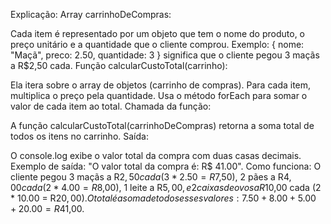 Explicação:
Array carrinhoDeCompras:

Cada item é representado por um objeto que tem o nome do produto, o preço unitário e a quantidade que o cliente comprou.
Exemplo: { nome: "Maçã", preco: 2.50, quantidade: 3 } significa que o cliente pegou 3 maçãs a R$2,50 cada.
Função calcularCustoTotal(carrinho):

Ela itera sobre o array de objetos (carrinho de compras).
Para cada item, multiplica o preço pela quantidade.
Usa o método forEach para somar o valor de cada item ao total.
Chamada da função:

A função calcularCustoTotal(carrinhoDeCompras) retorna a soma total de todos os itens no carrinho.
Saída:

O console.log exibe o valor total da compra com duas casas decimais. Exemplo de saída: "O valor total da compra é: R$ 41.00".
Como funciona:
O cliente pegou 3 maçãs a R$2,50 cada (3 * 2.50 = R$7,50), 2 pães a R$4,00 cada (2 * 4.00 = R$8,00), 1 leite a R$5,00, e 2 caixas de ovos a R$10,00 cada (2 * 10.00 = R$20,00).
O total é a soma de todos esses valores: 7.50 + 8.00 + 5.00 + 20.00 = R$41,00.
